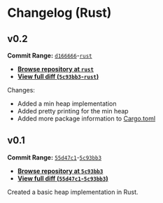 # Changelog (Rust)

## v0.2
**Commit Range:** [`d166666`](https://github.com/RemasteredArch/binaryTreeFormatter/commit/d166666)-[`rust`](https://github.com/RemasteredArch/binaryTreeFormatter/commit/rust)  
* [**Browse repository at `rust`**](https://github.com/RemasteredArch/binaryTreeFormatter/tree/rust)  
* [**View full diff (`5c93bb3`-`rust`)**](https://github.com/RemasteredArch/binaryTreeFormatter/compare/5c93bb3..rust)  

Changes:
* Added a min heap implementation
* Added pretty printing for the min heap
* Added more package information to [Cargo.toml](./Cargo.toml)

## v0.1
**Commit Range:** [`55d47c1`](https://github.com/RemasteredArch/binaryTreeFormatter/commit/55d47c1)-[`5c93bb3`](https://github.com/RemasteredArch/binaryTreeFormatter/commit/5c93bb3)  
* [**Browse repository at `5c93bb3`**](https://github.com/RemasteredArch/binaryTreeFormatter/tree/5c93bb3)  
* [**View full diff (`55d47c1`-`5c93bb3`)**](https://github.com/RemasteredArch/binaryTreeFormatter/compare/55d47c1..5c93bb3)  

Created a basic heap implementation in Rust.
